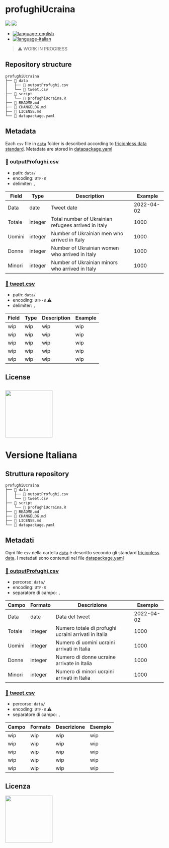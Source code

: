 # profughiUcraina
[![](https://img.shields.io/badge/frictionless-ready-%23EA6D4C)](https://frictionlessdata.io/) <a href="https://www.datibenecomune.it/"><img src="https://img.shields.io/badge/%F0%9F%99%8F-%23datiBeneComune-%23cc3232"/></a>

- [![language-english](https://img.shields.io/badge/Language-english-red.svg)](#repository-structure)
- [![language-italian](https://img.shields.io/badge/Language-italian-blue.svg)](#versione-italiana)

> ⚠️ WORK IN PROGRESS

## Repository structure
```
profughiUcraina
├── 📂 data
│   ├── 📄 outputProfughi.csv
│   └── 📄 tweet.csv
├── 📂 script
│   └── 📄 profughiUcraina.R
├── 📄 README.md
├── 📄 CHANGELOG.md
├── 📄 LICENSE.md
└── 📄 datapackage.yaml
```
## Metadata
Each `csv` file in [`data`](https://github.com/vi-enne/profughiUcraina/tree/main/data) folder is described according to [fricionless data standard](https://frictionlessdata.io/standards/#standards-toolkit). Metadata are stored in [datapackage.yaml](https://github.com/vi-enne/profughiUcraina/blob/main/datapackage.yaml)

### [📄 outputProfughi.csv](https://raw.githubusercontent.com/vi-enne/profughiUcraina/main/data/outputProfughi.csv)
- path: `data/`
- encoding: `UTF-8`
- delimiter: `,`

Field | Type | Description | Example
-- | -- | -- | --
Data | date | Tweet date | 2022-04-02
Totale | integer | Total number of Ukrainian refugees arrived in Italy | 1000
Uomini | integer | Number of Ukrainian men who arrived in Italy | 1000
Donne | integer | Number of Ukrainian women who arrived in Italy | 1000
Minori | integer | Number of Ukrainian minors who arrived in Italy | 1000

### [📄 tweet.csv](https://raw.githubusercontent.com/vi-enne/profughiUcraina/main/data/tweet.csv)
- path: `data/`
- encoding: `UTF-8` ⚠️
- delimiter: `,`

Field | Type | Description | Example
-- | -- | -- | --
wip | wip | wip | wip
wip | wip | wip | wip
wip | wip | wip | wip
wip | wip | wip | wip
wip | wip | wip | wip

## License
<a href="https://creativecommons.org/licenses/by/4.0/"><img src="https://upload.wikimedia.org/wikipedia/commons/thumb/1/16/CC-BY_icon.svg/640px-CC-BY_icon.svg.png" width="150"/></a>
---
# Versione Italiana

## Struttura repository
```
profughiUcraina
├── 📂 data
│   ├── 📄 outputProfughi.csv
│   └── 📄 tweet.csv
├── 📂 script
│   └── 📄 profughiUcraina.R
├── 📄 README.md
├── 📄 CHANGELOG.md
├── 📄 LICENSE.md
└── 📄 datapackage.yaml
```
## Metadati
Ogni file `csv` nella cartella [`data`](https://github.com/vi-enne/profughiUcraina/tree/main/data) è descritto secondo gli standard [fricionless data](https://frictionlessdata.io/standards/#standards-toolkit). I metadati sono contenuti nel file [datapackage.yaml](https://github.com/vi-enne/profughiUcraina/blob/main/datapackage.yaml)

### [📄 outputProfughi.csv](https://raw.githubusercontent.com/vi-enne/profughiUcraina/main/data/outputProfughi.csv)
- percorso: `data/`
- encoding: `UTF-8`
- separatore di campo: `,`

Campo | Formato | Descrizione | Esempio
-- | -- | -- | --
Data | date | Data del tweet | 2022-04-02
Totale | integer | Numero totale di profughi ucraini arrivati in Italia | 1000
Uomini | integer | Numero di uomini ucraini arrivati in Italia | 1000
Donne | integer | Numero di donne ucraine arrivate in Italia | 1000
Minori | integer | Numero di minori ucraini arrivati in Italia | 1000

### [📄 tweet.csv](https://raw.githubusercontent.com/vi-enne/profughiUcraina/main/data/tweet.csv)
- percorso: `data/`
- encoding: `UTF-8` ⚠️
- separatore di campo: `,`

Campo | Formato | Descrizione | Esempio
-- | -- | -- | --
wip | wip | wip | wip
wip | wip | wip | wip
wip | wip | wip | wip
wip | wip | wip | wip
wip | wip | wip | wip

## Licenza
<a href="https://creativecommons.org/licenses/by/4.0/"><img src="https://upload.wikimedia.org/wikipedia/commons/thumb/1/16/CC-BY_icon.svg/640px-CC-BY_icon.svg.png" width="150"/></a>
